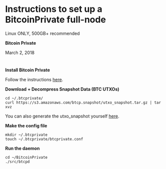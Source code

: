 
# Instructions to set up a BitcoinPrivate full-node
Linux ONLY, 500GB+ recommended

**Bitcoin Private**

March 2, 2018

#

**Install Bitcoin Private**

Follow the instructions [here](https://github.com/BTCPrivate/BitcoinPrivate/blob/master/README.md).

**Download + Decompress Snapshot Data (BTC UTXOs)**
```
cd ~/.btcprivate/
curl https://s3.amazonaws.com/btcp.snapshot/utxo_snapshot.tar.gz | tar xvz
```

You can also generate the utxo_snapshot yourself [here](https://github.com/BTCPrivate/utxo_dump).

**Make the config file**
```
mkdir ~/.btcprivate
touch ~/.btcprivate/btcprivate.conf
```

**Run the daemon**
```
cd ~/BitcoinPrivate
./src/btcpd
```
